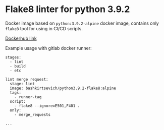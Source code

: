 # Flake8 linter for python 3.9.2

Docker image based on `python:3.9.2-alpine` docker image, contains only `flake8` tool for using in CI/CD scripts.

[Dockerhub link](https://hub.docker.com/r/bashkirtsevich/python3.9.2-flake8)

Example usage with gitlab docker runner:
```
stages:
  - lint
  - build
  - etc
  
lint merge request:
  stage: lint
  image: bashkirtsevich/python3.9.2-flake8:alpine
  tags:
    - runner-tag
  script:
    - flake8 --ignore=E501,F401 .
  only:
    - merge_requests

...
```
